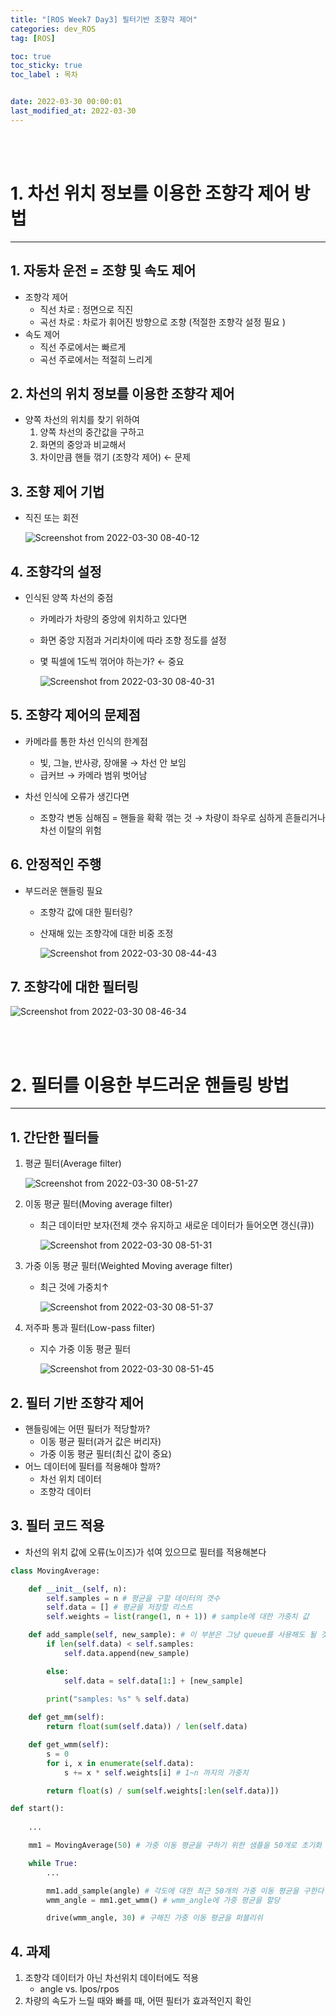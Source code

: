 ```yaml
---
title: "[ROS Week7 Day3] 필터기반 조향각 제어"
categories: dev_ROS
tag: [ROS]

toc: true
toc_sticky: true
toc_label : 목차


date: 2022-03-30 00:00:01
last_modified_at: 2022-03-30
---
```

<br>
<br>

# 1. 차선 위치 정보를 이용한 조향각 제어 방법 
---
## 1. 자동차 운전 = 조향 및 속도 제어 
* 조향각 제어 
    - 직선 차로 : 정면으로 직진 
    - 곡선 차로 : 차로가 휘어진 방향으로 조향 (적절한 조향각 설정 필요 )
* 속도 제어 
    - 직선 주로에서는 빠르게 
    - 곡선 주로에서는 적절히 느리게 

## 2. 차선의 위치 정보를 이용한 조향각 제어 
* 양쪽 차선의 위치를 찾기 위하여 
    1. 양쪽 차선의 중간값을 구하고 
    2. 화면의 중앙과 비교해서 
    3. 차이만큼 핸들 꺾기 (조향각 제어) ← 문제 

## 3. 조향 제어 기법 
* 직진 또는 회전 

    ![Screenshot from 2022-03-30 08-40-12](https://user-images.githubusercontent.com/58837749/160732926-5712483c-1308-470e-880f-d037f33a1c73.png)

## 4. 조향각의 설정 
* 인식된 양쪽 차선의 중점 
    - 카메라가 차량의 중앙에 위치하고 있다면 
    - 화면 중앙 지점과 거리차이에 따라 조향 정도를 설정 
    - 몇 픽셀에 1도씩 꺾어야 하는가? ← 중요 

        ![Screenshot from 2022-03-30 08-40-31](https://user-images.githubusercontent.com/58837749/160732929-bd2d58b7-ce6e-4185-a2b2-ffcb0dc5e310.png)

## 5. 조향각 제어의 문제점 
* 카메라를 통한 차선 인식의 한계점 
    - 빛, 그늘, 반사광, 장애물 → 차선 안 보임 
    - 급커브 → 카메라 범위 벗어남 

* 차선 인식에 오류가 생긴다면 
    - 조향각 변동 심해짐 = 핸들을 확확 꺾는 것 → 차량이 좌우로 심하게 흔들리거나 차선 이탈의 위험 

## 6. 안정적인 주행 
* 부드러운 핸들링 필요 
    - 조향각 값에 대한 필터링? 
    - 산재해 있는 조향각에 대한 비중 조정
        
        ![Screenshot from 2022-03-30 08-44-43](https://user-images.githubusercontent.com/58837749/160732930-13d0571b-34d6-4bdb-8cb1-7f22e4aff308.png)

## 7. 조향각에 대한 필터링 

![Screenshot from 2022-03-30 08-46-34](https://user-images.githubusercontent.com/58837749/160732932-6ae9c1d4-7ade-44f0-ab0f-346c793b121e.png)

<br>
<br>

# 2. 필터를 이용한 부드러운 핸들링 방법 
---
## 1. 간단한 필터들
1. 평균 필터(Average filter)

    ![Screenshot from 2022-03-30 08-51-27](https://user-images.githubusercontent.com/58837749/160732935-1b8721bb-5faa-417a-8982-edf4fc225365.png)

2. 이동 평균 필터(Moving average filter)
    - 최근 데이터만 보자(전체 갯수 유지하고 새로운 데이터가 들어오면 갱신(큐))

        ![Screenshot from 2022-03-30 08-51-31](https://user-images.githubusercontent.com/58837749/160732938-22e03267-fccf-473d-a9d8-d5e94a44dcc0.png)

3. 가중 이동 평균 필터(Weighted Moving average filter)
    - 최근 것에 가중치↑

        ![Screenshot from 2022-03-30 08-51-37](https://user-images.githubusercontent.com/58837749/160732939-1473ff8a-1865-4a5c-a0e4-f4830f78f2c4.png)

4. 저주파 통과 필터(Low-pass filter) 
    - 지수 가중 이동 평균 필터 
        
        ![Screenshot from 2022-03-30 08-51-45](https://user-images.githubusercontent.com/58837749/160732940-cff8f660-e249-40f8-ac3f-cec76d790fd7.png)

## 2. 필터 기반 조향각 제어 
* 핸들링에는 어떤 필터가 적당할까? 
    - 이동 평균 필터(과거 값은 버리자) 
    - 가중 이동 평균 필터(최신 값이 중요)
* 어느 데이터에 필터를 적용해야 할까? 
    - 차선 위치 데이터 
    - 조향각 데이터 

## 3. 필터 코드 적용 
* 차선의 위치 값에 오류(노이즈)가 섞여 있으므로 필터를 적용해본다 

```python
class MovingAverage: 

    def __init__(self, n): 
        self.samples = n # 평균을 구할 데이터의 갯수
        self.data = [] # 평균을 저장할 리스트
        self.weights = list(range(1, n + 1)) # sample에 대한 가중치 값

    def add_sample(self, new_sample): # 이 부분은 그냥 queue를 사용해도 될 것 같은데..?
        if len(self.data) < self.samples: 
            self.data.append(new_sample)

        else:
            self.data = self.data[1:] + [new_sample] 
        
        print("samples: %s" % self.data)

    def get_mm(self):
        return float(sum(self.data)) / len(self.data)

    def get_wmm(self):
        s = 0
        for i, x in enumerate(self.data): 
            s += x * self.weights[i] # 1~n 까지의 가중치

        return float(s) / sum(self.weights[:len(self.data)])

def start():
    
    ...

    mm1 = MovingAverage(50) # 가중 이동 평균을 구하기 위한 샘플을 50개로 초기화 

    while True:
        ...

        mm1.add_sample(angle) # 각도에 대한 최근 50개의 가중 이동 평균을 구한다 
        wmm_angle = mm1.get_wmm() # wmm_angle에 가중 평균을 할당 

        drive(wmm_angle, 30) # 구해진 가중 이동 평균을 퍼블리쉬
``` 

## 4. 과제 
1. 조향각 데이터가 아닌 차선위치 데이터에도 적용 
    - angle vs. lpos/rpos 
2. 차량의 속도가 느릴 때와 빠를 때, 어떤 필터가 효과적인지 확인 